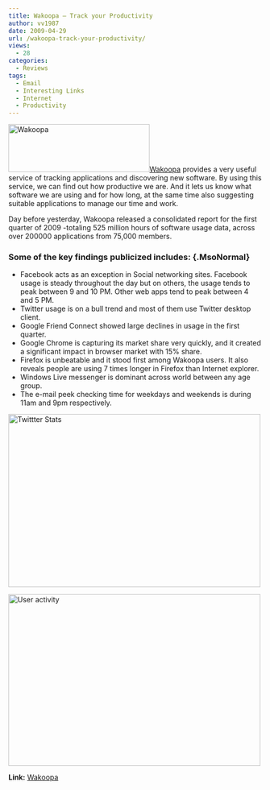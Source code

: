 ```yaml
---
title: Wakoopa – Track your Productivity
author: vv1987
date: 2009-04-29
url: /wakoopa-track-your-productivity/
views:
  - 28
categories:
  - Reviews
tags:
  - Email
  - Interesting Links
  - Internet
  - Productivity
---
```

<a href="http://wakoopa.com" onclick="_gaq.push(['_trackEvent', 'outbound-article', 'http://wakoopa.com', '']);" ><img class="alignleft size-full wp-image-6952" src="http://cdn.devilsworkshop.org/files/2009/04/logo_homepage.png" alt="Wakoopa" width="280" height="95" /></a><a href="http://wakoopa.com/" onclick="_gaq.push(['_trackEvent', 'outbound-article', 'http://wakoopa.com/', 'Wakoopa']);" title="wakoopa"  target="_self">Wakoopa</a> provides a very useful service of tracking applications and discovering new software. By using this service, we can find out how productive we are. And it lets us know what software we are using and for how long, at the same time also suggesting suitable applications to manage our time and work.

<p class="MsoNormal">
  Day before yesterday, Wakoopa released a consolidated report for the first quarter of 2009 -totaling 525 million hours of software usage data, across over 200000 applications from 75,000 members.
</p>

### Some of the key findings publicized includes: {.MsoNormal}

  * Facebook acts as an exception in Social networking sites. Facebook usage is steady throughout the day but on others, the usage tends to peak between 9 and 10 PM. Other web apps tend to peak between 4 and 5 PM.
  * Twitter usage is on a bull trend and most of them use Twitter desktop client.
  * Google Friend Connect showed large declines in usage in the first quarter.
  * Google Chrome is capturing its market share very quickly, and it created a significant impact in browser market with 15% share.
  * Firefox is unbeatable and it stood first among Wakoopa users. It also reveals people are using 7 times longer in Firefox than Internet explorer.
  * Windows Live messenger is dominant across world between any age group.
  * The e-mail peek checking time for weekdays and weekends is during 11am and 9pm respectively.

<p class="MsoNormal">
  <img class="size-full wp-image-6953 aligncenter" src="http://cdn.devilsworkshop.org/files/2009/04/20090427-f993yb11j3tkchwhp8np8q2qwp.png" alt="Twittter Stats" width="500" height="344" />
</p>

<p class="MsoNormal">
  <img class="aligncenter size-full wp-image-6954" src="http://cdn.devilsworkshop.org/files/2009/04/20090427-jnardbmrebk7d9nf1s18e4cgsf.png" alt="User activity" width="500" height="341" />
</p>

<p class="MsoNormal">
  <strong>Link:</strong> <a href="http://wakoopa.com/" onclick="_gaq.push(['_trackEvent', 'outbound-article', 'http://wakoopa.com/', 'Wakoopa']);" title="wakoopa"  target="_self">Wakoopa</a>
</p>
